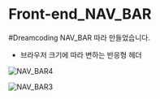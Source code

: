 # Front-end_NAV_BAR
#Dreamcoding NAV_BAR 따라 만들었습니다.

- 브라우저 크기에 따라 변하는 반응형 헤더

![NAV_BAR4](https://user-images.githubusercontent.com/115493374/219019055-54059c72-edb2-41bb-b59a-35541ab0265d.png)

![NAV_BAR3](https://user-images.githubusercontent.com/115493374/219018542-b5dcd666-315c-4550-859a-ca1d78aba476.png)
